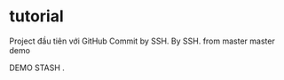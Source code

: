 ﻿# tutorial

Project đầu tiên với GitHub
Commit by SSH.
By SSH.
from master
master demo

DEMO STASH
.

